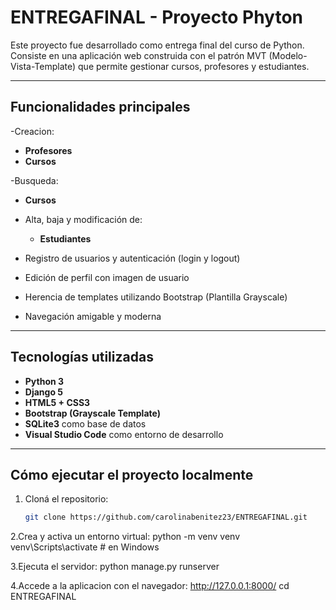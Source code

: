 # ENTREGAFINAL - Proyecto Phyton

Este proyecto fue desarrollado como entrega final del curso de Python. Consiste en una aplicación web construida con el patrón MVT (Modelo-Vista-Template) que permite gestionar cursos, profesores y estudiantes.

---

## Funcionalidades principales

-Creacion:
  - **Profesores**
  - **Cursos**

-Busqueda:
  - **Cursos**

- Alta, baja y modificación de:
  - **Estudiantes**

- Registro de usuarios y autenticación (login y logout)
- Edición de perfil con imagen de usuario
- Herencia de templates utilizando Bootstrap (Plantilla Grayscale)
- Navegación amigable y moderna

---

## Tecnologías utilizadas

- **Python 3**
- **Django 5**
- **HTML5 + CSS3**
- **Bootstrap (Grayscale Template)**
- **SQLite3** como base de datos
- **Visual Studio Code** como entorno de desarrollo

---

## Cómo ejecutar el proyecto localmente

1. Cloná el repositorio:
   ```bash
   git clone https://github.com/carolinabenitez23/ENTREGAFINAL.git

2.Crea y activa un entorno virtual:
python -m venv venv
venv\Scripts\activate  # en Windows

3.Ejecuta el servidor:
python manage.py runserver

4.Accede a la aplicacion con el navegador:
http://127.0.0.1:8000/
   cd ENTREGAFINAL

